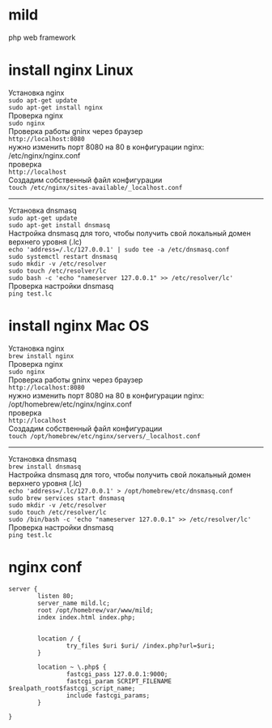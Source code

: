# mild
php web framework

# install nginx Linux
Установка nginx<br>
	`sudo apt-get update`<br>
        `sudo apt-get install nginx`<br>
Проверка nginx<br>
	`sudo nginx`<br>
Проверка работы gninx через браузер<br>
	`http://localhost:8080`<br>
нужно изменить порт 8080 на 80 в конфигурации nginx: /etc/nginx/nginx.conf<br>
проверка<br>
	`http://localhost`<br>
Создадим собственный файл конфигурации<br>
	`touch /etc/nginx/sites-available/_localhost.conf` <br>

-----------------------------------------------------------------------------------------------------

Установка dnsmasq<br>
	`sudo apt-get update`<br>
        `sudo apt-get install dnsmasq`<br>
Настройка dnsmasq для того, чтобы получить свой локальный домен верхнего уровня (.lc)<br>
        `echo 'address=/.lc/127.0.0.1' | sudo tee -a /etc/dnsmasq.conf`<br>
        `sudo systemctl restart dnsmasq`<br>
        `sudo mkdir -v /etc/resolver`<br>
        `sudo touch /etc/resolver/lc`<br>
        `sudo bash -c 'echo "nameserver 127.0.0.1" >> /etc/resolver/lc'`<br>
Проверка настройки dnsmasq<br>
	`ping test.lc`<br>



# install nginx Mac OS
Установка nginx<br>
	`brew install nginx`<br>
Проверка nginx<br>
	`sudo nginx`<br>
Проверка работы gninx через браузер<br>
	`http://localhost:8080`<br>
нужно изменить порт 8080 на 80 в конфигурации nginx: /opt/homebrew/etc/nginx/nginx.conf<br>
проверка<br>
	`http://localhost`<br>
Создадим собственный файл конфигурации<br>
	`touch /opt/homebrew/etc/nginx/servers/_localhost.conf` <br>

-----------------------------------------------------------------------------------------------------

Установка dnsmasq<br>
	`brew install dnsmasq`<br>
Настройка dnsmasq для того, чтобы получить свой локальный домен верхнего уровня (.lc)<br>
        `echo 'address=/.lc/127.0.0.1' > /opt/homebrew/etc/dnsmasq.conf`<br>
	`sudo brew services start dnsmasq`<br>
	`sudo mkdir -v /etc/resolver` <br>
	`sudo touch /etc/resolver/lc` <br>
	`sudo /bin/bash -c 'echo "nameserver 127.0.0.1" >> /etc/resolver/lc'`<br>
Проверка настройки dnsmasq<br>
	`ping test.lc`<br>

# nginx conf
```
server {
        listen 80;
        server_name mild.lc;
        root /opt/homebrew/var/www/mild;
        index index.html index.php;


        location / {
                try_files $uri $uri/ /index.php?url=$uri;
        }

        location ~ \.php$ {
                fastcgi_pass 127.0.0.1:9000;
                fastcgi_param SCRIPT_FILENAME $realpath_root$fastcgi_script_name;
                include fastcgi_params;
        }

}
```
